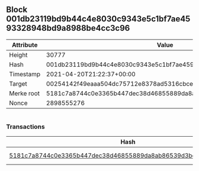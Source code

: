 ## Block 001db23119bd9b44c4e8030c9343e5c1bf7ae4593328948bd9a8988be4cc3c96

Attribute | Value
--- | ---
Height | 30777
Hash | 001db23119bd9b44c4e8030c9343e5c1bf7ae4593328948bd9a8988be4cc3c96
Timestamp | 2021-04-20T21:22:37+00:00
Target | 00254142f49eaaa504dc75712e8378ad5316cbcead634704b3734b6271167cc4
Merke root | 5181c7a8744c0e3365b447dec38d46855889da8ab86539d3bc49678b681f3bdd
Nonce | 2898555276

```

```

### Transactions

Hash | Amount
--- | ---
[5181c7a8744c0e3365b447dec38d46855889da8ab86539d3bc49678b681f3bdd](5181c7a8744c0e3365b447dec38d46855889da8ab86539d3bc49678b681f3bdd.md) | 10.00000000 SKEPTI 
